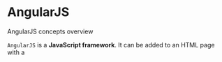 # AngularJS
AngularJS concepts overview

`AngularJS` is a **JavaScript framework**. It can be added to an HTML page with a <script> tag.
           
`<script src="https://ajax.googleapis.com/ajax/libs/angularjs/1.6.9/angular.min.js"></script>` 

**Or download angular.min.js file and save it in your project js folder**
